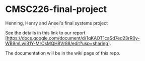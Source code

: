 # CMSC226-final-project
Henning, Henry and Ansel's final systems project <br>

See the details in this link to our report [https://docs.google.com/document/d/1qKAOT1caSd7ed23rR0y-WB9mLwiB1Y-MrOsMQH8Vr88/edit?usp=sharing].

The documentation will be in the wiki page of this repo. 
